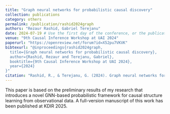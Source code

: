 ```yaml
---
title: "Graph neural networks for probabilistic causal discovery"
collection: publications
category: others
permalink: /publication/rashid2024graph
authors: "Rezaur Rashid, Gabriel Terejanu"
date: 2024-07-19 # Use the first day of the conference, or the publication date if you know it
venue: "9th Causal Inference Workshop at UAI 2024"
paperurl: "https://openreview.net/forum?id=X52pu7VKVK" 
bibtexurl: "@inproceedings{rashid2024graph,
  title={Graph neural networks for probabilistic causal discovery},
  author={Rashid, Rezaur and Terejanu, Gabriel},
  booktitle={9th Causal Inference Workshop at UAI 2024},
  year={2024}
}"
citation: "Rashid, R., & Terejanu, G. (2024). Graph neural networks for probabilistic causal discovery. In 9th Causal Inference Workshop at UAI 2024."
---
```


This paper is based on the preliminary results of my research that introduces a novel GNN-based probabilistic framework for causal structure learning from observational data. A full-version manuscript of this work has been published at KDIR 2025.
